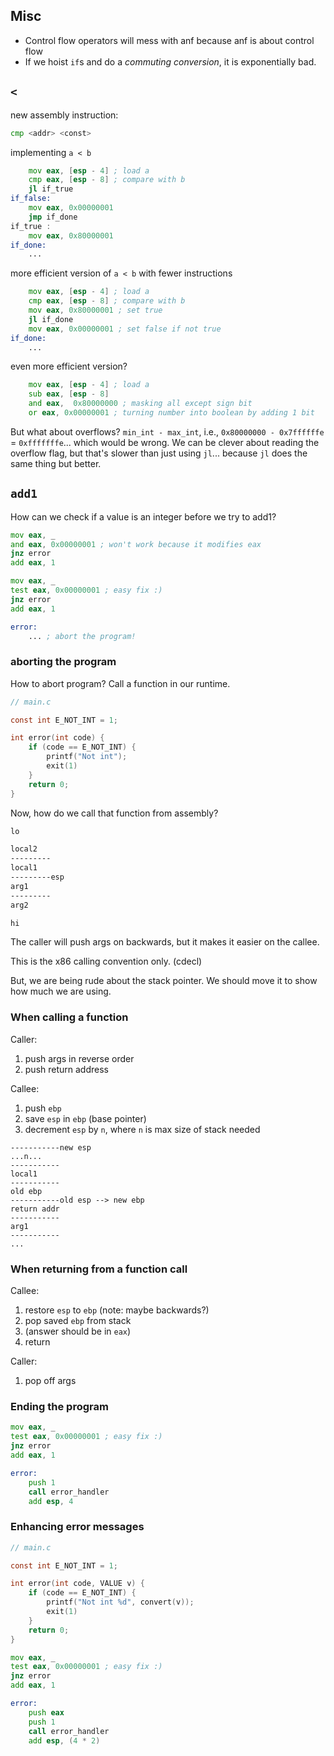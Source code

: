## Misc

* Control flow operators will mess with anf because anf is about control flow
* If we hoist `if`s and do a *commuting conversion*, it is exponentially bad.

## `<`

new assembly instruction:

```asm
cmp <addr> <const>
```

implementing `a < b`

```asm
    mov eax, [esp - 4] ; load a
    cmp eax, [esp - 8] ; compare with b
    jl if_true
if_false:
    mov eax, 0x00000001
    jmp if_done
if_true :
    mov eax, 0x80000001
if_done:
    ...
```

more efficient version of `a < b` with fewer instructions

```asm
    mov eax, [esp - 4] ; load a
    cmp eax, [esp - 8] ; compare with b
    mov eax, 0x80000001 ; set true
    jl if_done
    mov eax, 0x00000001 ; set false if not true
if_done:
    ...
```

even more efficient version?

```asm
    mov eax, [esp - 4] ; load a
    sub eax, [esp - 8]
    and eax,  0x80000000 ; masking all except sign bit
    or eax, 0x00000001 ; turning number into boolean by adding 1 bit
```

But what about overflows? `min_int - max_int`, i.e., `0x80000000 - 0x7ffffffe` = `0xfffffffe`... which would be wrong. We can be clever about reading  the overflow flag, but that's slower than just using `jl`... because `jl` does the same thing but better.

## `add1`

How can we check if a value is an integer before we try to add1?

```asm
mov eax, _
and eax, 0x00000001 ; won't work because it modifies eax
jnz error
add eax, 1
```

```asm
mov eax, _
test eax, 0x00000001 ; easy fix :)
jnz error
add eax, 1

error:
    ... ; abort the program!
```

### aborting the program

How to abort program? Call a function in our runtime.

```c
// main.c

const int E_NOT_INT = 1;

int error(int code) {
    if (code == E_NOT_INT) {
        printf("Not int");
        exit(1)
    }
    return 0;
}
```

Now, how do we call that function from assembly?

```txt
lo

local2
---------
local1
---------esp
arg1
---------
arg2

hi
```

The caller will push args on backwards, but it makes it easier on the callee.

This is the x86 calling convention only. (cdecl)

But, we are being rude about the stack pointer. We should move it to show how much we are using.

### When calling a function

Caller:

1. push args in reverse order
2. push return address

Callee:

1. push `ebp`
2. save `esp` in `ebp` (base pointer)
3. decrement `esp` by `n`, where `n` is max size of stack needed

```
-----------new esp
...n...
-----------
local1
-----------
old ebp
-----------old esp --> new ebp
return addr
-----------
arg1
-----------
...
```

### When returning from a function call

Callee:

1. restore `esp` to `ebp` (note: maybe backwards?)
2. pop saved `ebp` from stack
3. (answer should be in `eax`)
4. return

Caller:

1. pop off args

### Ending the program

```asm
mov eax, _
test eax, 0x00000001 ; easy fix :)
jnz error
add eax, 1

error:
    push 1
    call error_handler
    add esp, 4
```

### Enhancing error messages

```c
// main.c

const int E_NOT_INT = 1;

int error(int code, VALUE v) {
    if (code == E_NOT_INT) {
        printf("Not int %d", convert(v));
        exit(1)
    }
    return 0;
}
```

```asm
mov eax, _
test eax, 0x00000001 ; easy fix :)
jnz error
add eax, 1

error:
    push eax
    push 1
    call error_handler
    add esp, (4 * 2)
```